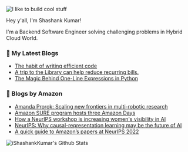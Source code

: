 ![I like to build cool stuff](https://res.cloudinary.com/dt8g3rhcy/image/upload/v1595929574/i_like_to_build_cool_shit._1_nzbwjh.png)

Hey y'all, I'm Shashank Kumar! 

I'm a Backend Software Engineer solving challenging problems in Hybrid Cloud World.

### 📕 My Latest Blogs
<!-- BLOG-POST-LIST:START -->
- [The habit of writing efficient code](https://medium.com/@ishashankkumar/the-habit-of-writing-efficient-code-153b05f04269?source=rss-d24dda280d5f------2)
- [A trip to the Library can help reduce recurring bills.](https://medium.com/swlh/a-trip-to-the-library-can-help-reduce-recurring-bills-23bca495cdf5?source=rss-d24dda280d5f------2)
- [The Magic Behind One-Line Expressions in Python](https://medium.com/swlh/the-magic-behind-one-line-expressions-in-python-816c10180c5c?source=rss-d24dda280d5f------2)
<!-- BLOG-POST-LIST:END -->

### 📕 Blogs by Amazon
<!-- AMAZON-BLOG-POST-LIST:START -->
- [Amanda Prorok: Scaling new frontiers in multi-robotic research](https://www.amazon.science/research-awards/success-stories/amanda-prorok-scaling-new-frontiers-in-multi-robotic-research)
- [Amazon SURE program hosts three Amazon Days](https://www.amazon.science/latest-news/amazon-sure-program-hosts-three-amazon-days)
- [How a NeurIPS workshop is increasing women&#39;s visibility in AI](https://www.amazon.science/blog/how-a-neurips-workshop-is-increasing-womens-visibility-in-ai)
- [NeurIPS: Why causal-representation learning may be the future of AI](https://www.amazon.science/blog/neurips-why-causal-representation-learning-may-be-the-future-of-ai)
- [A quick guide to Amazon’s papers at NeurIPS 2022](https://www.amazon.science/blog/a-quick-guide-to-amazons-papers-at-neurips-2022)
<!-- AMAZON-BLOG-POST-LIST:END -->



<img align="center" alt="iShashankKumar's Github Stats" src="https://github-readme-stats.vercel.app/api?username=ishashankkumar&show_icons=true&hide_border=true" />
